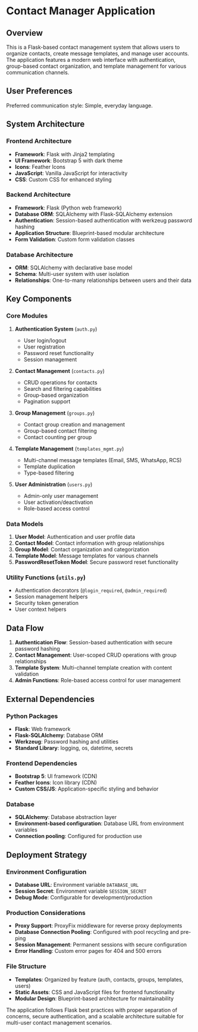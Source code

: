 # Contact Manager Application

## Overview

This is a Flask-based contact management system that allows users to organize contacts, create message templates, and manage user accounts. The application features a modern web interface with authentication, group-based contact organization, and template management for various communication channels.

## User Preferences

Preferred communication style: Simple, everyday language.

## System Architecture

### Frontend Architecture
- **Framework**: Flask with Jinja2 templating
- **UI Framework**: Bootstrap 5 with dark theme
- **Icons**: Feather Icons
- **JavaScript**: Vanilla JavaScript for interactivity
- **CSS**: Custom CSS for enhanced styling

### Backend Architecture
- **Framework**: Flask (Python web framework)
- **Database ORM**: SQLAlchemy with Flask-SQLAlchemy extension
- **Authentication**: Session-based authentication with werkzeug password hashing
- **Application Structure**: Blueprint-based modular architecture
- **Form Validation**: Custom form validation classes

### Database Architecture
- **ORM**: SQLAlchemy with declarative base model
- **Schema**: Multi-user system with user isolation
- **Relationships**: One-to-many relationships between users and their data

## Key Components

### Core Modules
1. **Authentication System** (`auth.py`)
   - User login/logout
   - User registration
   - Password reset functionality
   - Session management

2. **Contact Management** (`contacts.py`)
   - CRUD operations for contacts
   - Search and filtering capabilities
   - Group-based organization
   - Pagination support

3. **Group Management** (`groups.py`)
   - Contact group creation and management
   - Group-based contact filtering
   - Contact counting per group

4. **Template Management** (`templates_mgmt.py`)
   - Multi-channel message templates (Email, SMS, WhatsApp, RCS)
   - Template duplication
   - Type-based filtering

5. **User Administration** (`users.py`)
   - Admin-only user management
   - User activation/deactivation
   - Role-based access control

### Data Models
1. **User Model**: Authentication and user profile data
2. **Contact Model**: Contact information with group relationships
3. **Group Model**: Contact organization and categorization
4. **Template Model**: Message templates for various channels
5. **PasswordResetToken Model**: Secure password reset functionality

### Utility Functions (`utils.py`)
- Authentication decorators (`@login_required`, `@admin_required`)
- Session management helpers
- Security token generation
- User context helpers

## Data Flow

1. **Authentication Flow**: Session-based authentication with secure password hashing
2. **Contact Management**: User-scoped CRUD operations with group relationships
3. **Template System**: Multi-channel template creation with content validation
4. **Admin Functions**: Role-based access control for user management

## External Dependencies

### Python Packages
- **Flask**: Web framework
- **Flask-SQLAlchemy**: Database ORM
- **Werkzeug**: Password hashing and utilities
- **Standard Library**: logging, os, datetime, secrets

### Frontend Dependencies
- **Bootstrap 5**: UI framework (CDN)
- **Feather Icons**: Icon library (CDN)
- **Custom CSS/JS**: Application-specific styling and behavior

### Database
- **SQLAlchemy**: Database abstraction layer
- **Environment-based configuration**: Database URL from environment variables
- **Connection pooling**: Configured for production use

## Deployment Strategy

### Environment Configuration
- **Database URL**: Environment variable `DATABASE_URL`
- **Session Secret**: Environment variable `SESSION_SECRET`
- **Debug Mode**: Configurable for development/production

### Production Considerations
- **Proxy Support**: ProxyFix middleware for reverse proxy deployments
- **Database Connection Pooling**: Configured with pool recycling and pre-ping
- **Session Management**: Permanent sessions with secure configuration
- **Error Handling**: Custom error pages for 404 and 500 errors

### File Structure
- **Templates**: Organized by feature (auth, contacts, groups, templates, users)
- **Static Assets**: CSS and JavaScript files for frontend functionality
- **Modular Design**: Blueprint-based architecture for maintainability

The application follows Flask best practices with proper separation of concerns, secure authentication, and a scalable architecture suitable for multi-user contact management scenarios.